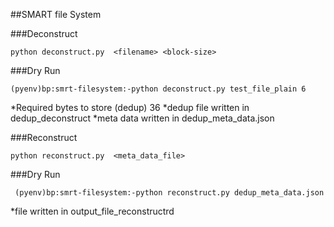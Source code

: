 ##SMART file System

###Deconstruct

```python deconstruct.py  <filename> <block-size>```

###Dry Run

```(pyenv)bp:smrt-filesystem:-python deconstruct.py test_file_plain 6```

*Required bytes to store (dedup) 36
*dedup file written in dedup_deconstruct
*meta data written in dedup_meta_data.json

###Reconstruct

```python reconstruct.py  <meta_data_file>```


###Dry Run

``` (pyenv)bp:smrt-filesystem:-python reconstruct.py dedup_meta_data.json```

*file written in output_file_reconstructrd
